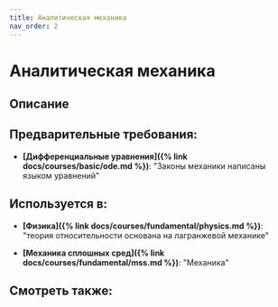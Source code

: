```yaml
---
title: Аналитическая механика
nav_order: 2
---
```


# Аналитическая механика


## Описание 


## Предварительные требования:

- **[Дифференциальные уравнения]({% link docs/courses/basic/ode.md %})**: "Законы механики написаны языком уравнений"



## Используется в:

- **[Физика]({% link docs/courses/fundamental/physics.md %})**: "теория относительности основана на лагранжевой механике"


- **[Механика сплошных сред]({% link docs/courses/fundamental/mss.md %})**: "Механика"



## Смотреть также:
